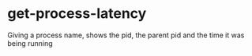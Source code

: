 # get-process-latency
Giving a process name, shows the pid, the parent pid and the time it was being running 

